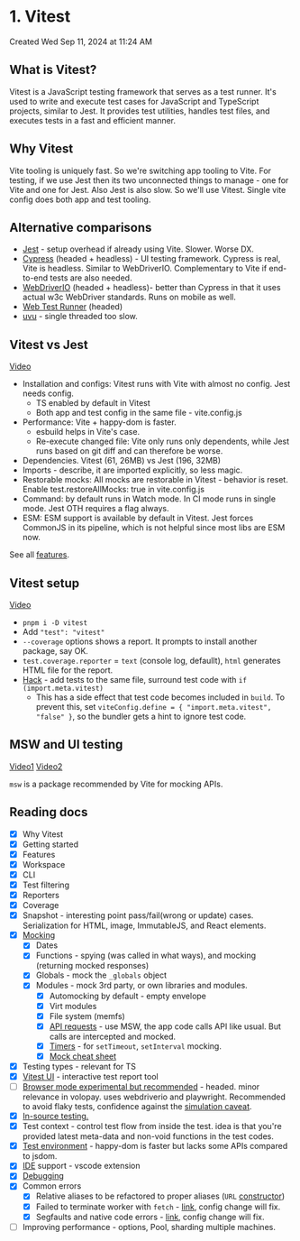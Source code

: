 # 1. Vitest
Created Wed Sep 11, 2024 at 11:24 AM

## What is Vitest?
Vitest is a JavaScript testing framework that serves as a test runner. It's used to write and execute test cases for JavaScript and TypeScript projects, similar to Jest. It provides test utilities, handles test files, and executes tests in a fast and efficient manner.

## Why Vitest
Vite tooling is uniquely fast. So we're switching app tooling to Vite.
For testing, if we use Jest then its two unconnected things to manage - one for Vite and one for Jest. Also Jest is also slow. So we'll use Vitest. Single vite config does both app and test tooling.

## Alternative comparisons
- [Jest](https://vitest.dev/guide/comparisons.html#jest) - setup overhead if already using Vite. Slower. Worse DX.
- [Cypress](https://vitest.dev/guide/comparisons.html#cypress) (headed + headless) - UI testing framework. Cypress is real, Vite is headless. Similar to WebDriverIO. Complementary to Vite if end-to-end tests are also needed.
- [WebDriverIO](https://vitest.dev/guide/comparisons.html#webdriverio) (headed + headless)- better than Cypress in that it uses actual w3c WebDriver standards. Runs on mobile as well.
- [Web Test Runner](https://vitest.dev/guide/comparisons.html#web-test-runner) (headed)
- [uvu](https://vitest.dev/guide/comparisons.html#uvu) - single threaded too slow.

## Vitest vs Jest
[Video](https://youtu.be/adBPXEUhj6Q?si=jcGLh9xLlurulcE9)
- Installation and configs: Vitest runs with Vite with almost no config. Jest needs config.
	- TS enabled by default in Vitest
	- Both app and test config in the same file - vite.config.js
- Performance: Vite + happy-dom is faster.
	- esbuild helps in Vite's case.
	- Re-execute changed file: Vite only runs only dependents, while Jest runs based on git diff and can therefore be worse.
- Dependencies. Vitest (61, 26MB) vs Jest (196, 32MB)
- Imports - describe, it are imported explicitly, so less magic.
- Restorable mocks: All mocks are restorable in Vitest - behavior is reset. Enable test.restoreAllMocks: true in vite.config.js
- Command: by default runs in Watch mode. In CI mode runs in single mode. Jest OTH requires a flag always.
- ESM: ESM support is available by default in Vitest. Jest forces CommonJS in its pipeline, which is not helpful since most libs are ESM now.

See all [features](https://vitest.dev/guide/features.html).


## Vitest setup
[Video](https://youtu.be/7f-71kYhK00?si=6tfKzMtk9IE3oZu6)
- `pnpm i -D vitest`
- Add `"test": "vitest"`
- `--coverage` options shows a report. It prompts to install another package, say OK.
- `test.coverage.reporter` = `text` (console log, defaullt), `html` generates HTML file for the report.
- [Hack](https://vitest.dev/guide/in-source.html) - add tests to the same file, surround test code with `if (import.meta.vitest)`
	- This has a side effect that test code becomes included in `build`. To prevent this, set `viteConfig.define = { "import.meta.vitest", "false" }`, so the bundler gets a hint to ignore test code.

## MSW and UI testing
[Video1](https://youtu.be/Aqz43LVbnTk?si=ynmqfOKRDf1W4aIu)
[Video2](https://youtu.be/FJRuG85tXV0?si=cvRwLPywa10MjF9y)

`msw` is a package recommended by Vite for mocking APIs.

## Reading docs
- [x] Why Vitest
- [x] Getting started
- [x] Features
- [x] Workspace
- [x] CLI
- [x] Test filtering
- [x] Reporters
- [x] Coverage
- [x] Snapshot - interesting point pass/fail(wrong or update) cases. Serialization for HTML, image, ImmutableJS, and React elements.
- [x] [Mocking]()
	- [x] Dates
	- [x] Functions - spying (was called in what ways), and mocking (returning mocked responses)
	- [x] Globals - mock the `_globals` object
	- [x] Modules - mock 3rd party, or own libraries and modules.
		- [x] Automocking by default - empty envelope
		- [x] Virt modules
		- [x] File system (memfs)
		- [x] [API requests](https://vitest.dev/guide/mocking.html#requests) - use MSW, the app code calls API like usual. But calls are intercepted and mocked.
		- [x] [Timers](https://vitest.dev/guide/mocking.html#timers) - for `setTimeout`, `setInterval` mocking.
		- [x] [Mock cheat sheet](https://vitest.dev/guide/mocking.html#cheat-sheet)
- [x] Testing types - relevant for TS
- [x] [Vitest UI](https://vitest.dev/guide/ui.html) - interactive test report tool
- [ ] [Browser mode experimental but recommended](https://vitest.dev/guide/browser/) - headed. minor relevance in volopay. uses webdriverio and playwright. Recommended to avoid flaky tests, confidence against the [simulation caveat](https://vitest.dev/guide/browser/).
- [x] [In-source testing.](https://vitest.dev/guide/in-source.html)
- [x] Test context - control test flow from inside the test. idea is that you're provided latest meta-data and non-void functions in the test codes.
- [x] [Test environment](https://vitest.dev/guide/environment.html) - happy-dom is faster but lacks some APIs compared to jsdom.
- [x] [IDE](https://vitest.dev/guide/ide.html) support - vscode extension
- [x] [Debugging](https://vitest.dev/guide/debugging.html)
- [x] Common errors
	- [x] Relative aliases to be refactored to proper aliases (`URL` [constructor](https://vitest.dev/guide/common-errors.html#cannot-find-module-relative-path))
	- [x] Failed to terminate worker with `fetch` - [link](https://vitest.dev/guide/common-errors.html#failed-to-terminate-worker), config change will fix.
	- [x] Segfaults and native code errors - [link](https://vitest.dev/guide/common-errors.html#segfaults-and-native-code-errors), config change will fix.
- [ ] Improving performance - options, Pool, sharding multiple machines.